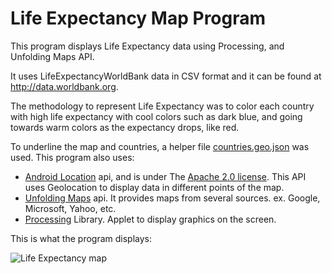 # Life Expectancy Map Program

This program displays Life Expectancy data using Processing, and Unfolding Maps API.

It uses LifeExpectancyWorldBank data in CSV format and it can be found at http://data.worldbank.org.

The methodology to represent Life Expectancy was to color each country with high life expectancy with cool colors such as dark blue, and going towards warm colors as the expectancy drops, like red.

To underline the map and countries, a helper file [countries.geo.json](https://github.com/johan/world.geo.json/blob/master/countries.geo.json) was used.
This program also uses:
  * [Android Location](http://developer.android.com/reference/android/location/Location.html) api, and is under The [Apache 2.0 license](http://www.apache.org/licenses/LICENSE-2.0). This API uses Geolocation to display data in different points of the map.
  * [Unfolding Maps](http://unfoldingmaps.org) api. It provides maps from several sources. ex. Google, Microsoft, Yahoo, etc.
  * [Processing](https://processing.org) Library. Applet to display graphics on the screen.

This is what the program displays:

<p align:"center"><img src="https://cdn.rawgit.com/bruno78/life-expectancy-map/0458d1e9/data/lifeExpectancyMap.png" alt="Life Expectancy map"/></p>
